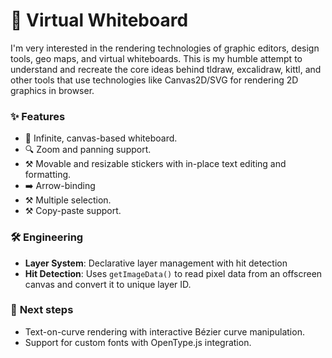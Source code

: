 # 🎨 Virtual Whiteboard

I'm very interested in the rendering technologies of graphic editors, design tools, geo maps, and virtual whiteboards. This is my humble attempt to understand and recreate the core ideas behind tldraw, excalidraw, kittl, and other tools that use technologies like Canvas2D/SVG for rendering 2D graphics in browser.

### ✨ **Features**

- 🎨&nbsp;Infinite, canvas-based whiteboard.
- 🔍&nbsp;Zoom and panning support.
- ⚒️&nbsp;Movable and resizable stickers with in-place text editing and formatting.
- ➡️&nbsp;Arrow-binding
- ⚒️&nbsp;Multiple selection.
- ⚒️&nbsp;Copy-paste support.

### 🛠️ **Engineering**

- **Layer System**: Declarative layer management with hit detection
- **Hit Detection**: Uses `getImageData()` to read pixel data from an offscreen canvas and convert it to unique layer ID.

### 🚀 **Next steps**
- Text-on-curve rendering with interactive Bézier curve manipulation.
- Support for custom fonts with OpenType.js integration.
